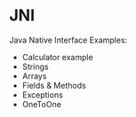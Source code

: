 # JNI
Java Native Interface
Examples:
- Calculator example
- Strings
- Arrays
- Fields & Methods
- Exceptions
- OneToOne 
